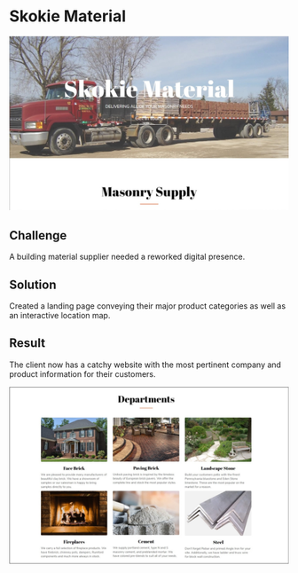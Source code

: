 # Skokie Material

<img src="https://github.com/amym321/Skokie-Material/blob/main/assets/images/SkokieMaterial3.jpg" width="600" >

## Challenge 

A building material supplier needed a reworked digital presence.

## Solution 

Created a landing page conveying their major product categories as well as an interactive location map.

## Result 

The client now has a catchy website with the most pertinent company and product information for their customers.

<img src="https://github.com/amym321/Skokie-Material/blob/master/assets/images/SkokieMaterial4c.jpg" width="600" >